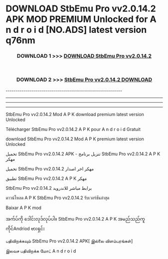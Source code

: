 # DOWNLOAD StbEmu Pro vv2.0.14.2  APK MOD PREMIUM Unlocked for A n d r o i d [NO.ADS] latest version q76nm 



<div align="center">

<h3>DOWNLOAD 1 >>> <a href="https://getmod2.web.app/?judul=StbEmu Pro vv2.0.14.2 ">DOWNLOAD StbEmu Pro vv2.0.14.2 </a></h3><br>

<h3>DOWNLOAD 2 >>> <a href="https://getmod2.web.app/?judul=StbEmu Pro vv2.0.14.2 ">StbEmu Pro vv2.0.14.2  DOWNLOAD </a></h3>

</div>
----------------------------------------------------------

----------------------------------------------------------

----------------------------------------------------------

----------------------------------------------------------

StbEmu Pro vv2.0.14.2  Mod A P K download premium latest version Unlocked

Télécharger StbEmu Pro vv2.0.14.2  A P K pour A n d r o i d Gratuit

download StbEmu Pro vv2.0.14.2  Mod A P K premium latest version Unlocked

تحميل StbEmu Pro vv2.0.14.2  APK - تنزيل برنامج StbEmu Pro vv2.0.14.2  A P K مهكر

تحميل StbEmu Pro vv2.0.14.2  مهكر اخر اصدار

تطبيق StbEmu Pro vv2.0.14.2  A P K مهكر

StbEmu Pro vv2.0.14.2  برابط مباشر للاندرويد

ดาวน์โหลด A P K StbEmu Pro vv2.0.14.2  รับเวอร์ชันล่าสุด

Baixar A P K mod

အက်ပ်ကို ဒေါင်းလုဒ်လုပ်ပါ။ StbEmu Pro vv2.0.14.2  A P K အမည်သည်ကူကိုင်Andriod ဗားရှင်း

பதிவிறக்கவும் StbEmu Pro vv2.0.14.2  APK[ இல்லை விளம்பரங்கள்] 
 
இலவச பதிவிறக்க மோட் A n d r o i d



